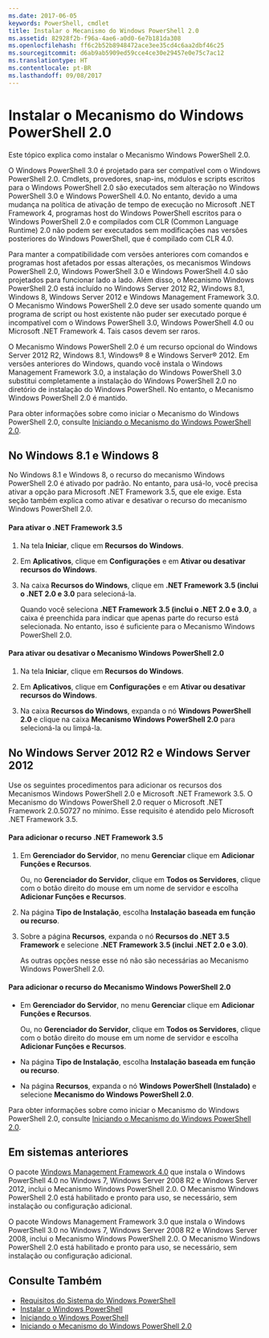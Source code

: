 ```yaml
---
ms.date: 2017-06-05
keywords: PowerShell, cmdlet
title: Instalar o Mecanismo do Windows PowerShell 2.0
ms.assetid: 82928f2b-f96a-4ae6-a0d0-6e7b181da308
ms.openlocfilehash: ff6c2b52b8948472ace3ee35cd4c6aa2dbf46c25
ms.sourcegitcommit: d6ab9ab5909ed59cce4ce30e29457e0e75c7ac12
ms.translationtype: HT
ms.contentlocale: pt-BR
ms.lasthandoff: 09/08/2017
---
```

# <a name="installing-the-windows-powershell-20-engine"></a>Instalar o Mecanismo do Windows PowerShell 2.0
Este tópico explica como instalar o Mecanismo Windows PowerShell 2.0.

O Windows PowerShell 3.0 é projetado para ser compatível com o Windows PowerShell 2.0. Cmdlets, provedores, snap-ins, módulos e scripts escritos para o Windows PowerShell 2.0 são executados sem alteração no Windows PowerShell 3.0 e Windows PowerShell 4.0. No entanto, devido a uma mudança na política de ativação de tempo de execução no Microsoft .NET Framework 4, programas host do Windows PowerShell escritos para o Windows PowerShell 2.0 e compilados com CLR (Common Language Runtime) 2.0 não podem ser executados sem modificações nas versões posteriores do Windows PowerShell, que é compilado com CLR 4.0.

Para manter a compatibilidade com versões anteriores com comandos e programas host afetados por essas alterações, os mecanismos Windows PowerShell 2.0, Windows PowerShell 3.0 e Windows PowerShell 4.0 são projetados para funcionar lado a lado. Além disso, o Mecanismo Windows PowerShell 2.0 está incluído no Windows Server 2012 R2, Windows 8.1, Windows 8, Windows Server 2012 e Windows Management Framework 3.0. O Mecanismo Windows PowerShell 2.0 deve ser usado somente quando um programa de script ou host existente não puder ser executado porque é incompatível com o Windows PowerShell 3.0, Windows PowerShell 4.0 ou Microsoft .NET Framework 4. Tais casos devem ser raros.

O Mecanismo Windows PowerShell 2.0 é um recurso opcional do Windows Server 2012 R2, Windows 8.1, Windows® 8 e Windows Server® 2012. Em versões anteriores do Windows, quando você instala o Windows Management Framework 3.0, a instalação do Windows PowerShell 3.0 substitui completamente a instalação do Windows PowerShell 2.0 no diretório de instalação do Windows PowerShell. No entanto, o Mecanismo Windows PowerShell 2.0 é mantido.

Para obter informações sobre como iniciar o Mecanismo do Windows PowerShell 2.0, consulte [Iniciando o Mecanismo do Windows PowerShell 2.0](Starting-the-Windows-PowerShell-2.0-Engine.md).

## <a name="on-windows-81-and-windows-8"></a>No Windows 8.1 e Windows 8
No Windows 8.1 e Windows 8, o recurso do mecanismo Windows PowerShell 2.0 é ativado por padrão. No entanto, para usá-lo, você precisa ativar a opção para Microsoft .NET Framework 3.5, que ele exige. Esta seção também explica como ativar e desativar o recurso do mecanismo Windows PowerShell 2.0.

#### <a name="to-turn-on-net-framework-35"></a>Para ativar o .NET Framework 3.5

1. Na tela **Iniciar**, clique em **Recursos do Windows**.

2. Em **Aplicativos**, clique em **Configurações** e em **Ativar ou desativar recursos do Windows**.

3. Na caixa **Recursos do Windows**, clique em **.NET Framework 3.5 (inclui o .NET 2.0 e 3.0** para selecioná-la.

    Quando você seleciona **.NET Framework 3.5 (inclui o .NET 2.0 e 3.0**, a caixa é preenchida para indicar que apenas parte do recurso está selecionada. No entanto, isso é suficiente para o Mecanismo Windows PowerShell 2.0.

#### <a name="to-turn-the-windows-powershell-20-engine-on-and-off"></a>Para ativar ou desativar o Mecanismo Windows PowerShell 2.0

1. Na tela **Iniciar**, clique em **Recursos do Windows**.

2. Em **Aplicativos**, clique em **Configurações** e em **Ativar ou desativar recursos do Windows**.

3. Na caixa **Recursos do Windows**, expanda o nó **Windows PowerShell 2.0** e clique na caixa **Mecanismo Windows PowerShell 2.0** para selecioná-la ou limpá-la.

## <a name="on-windows-server-2012-r2-and-windows-server-2012"></a>No Windows Server 2012 R2 e Windows Server 2012
Use os seguintes procedimentos para adicionar os recursos dos Mecanismos Windows PowerShell 2.0 e Microsoft .NET Framework 3.5. O Mecanismo do Windows PowerShell 2.0 requer o Microsoft .NET Framework 2.0.50727 no mínimo. Esse requisito é atendido pelo Microsoft .NET Framework 3.5.

#### <a name="to-add-the-net-framework-35-feature"></a>Para adicionar o recurso .NET Framework 3.5

1. Em **Gerenciador do Servidor**, no menu **Gerenciar** clique em **Adicionar Funções e Recursos**.

    Ou, no **Gerenciador do Servidor**, clique em **Todos os Servidores**, clique com o botão direito do mouse em um nome de servidor e escolha **Adicionar Funções e Recursos**.

2. Na página **Tipo de Instalação**, escolha **Instalação baseada em função ou recurso**.

3. Sobre a página **Recursos**, expanda o nó **Recursos do .NET 3.5 Framework** e selecione **.NET Framework 3.5 (inclui .NET 2.0 e 3.0)**.

    As outras opções nesse esse nó não são necessárias ao Mecanismo Windows PowerShell 2.0.

#### <a name="to-add-the-windows-powershell-20-engine-feature"></a>Para adicionar o recurso do Mecanismo Windows PowerShell 2.0

- Em **Gerenciador do Servidor**, no menu **Gerenciar** clique em **Adicionar Funções e Recursos**.

    Ou, no **Gerenciador do Servidor**, clique em **Todos os Servidores**, clique com o botão direito do mouse em um nome de servidor e escolha **Adicionar Funções e Recursos**.

- Na página **Tipo de Instalação**, escolha **Instalação baseada em função ou recurso**.

- Na página **Recursos**, expanda o nó **Windows PowerShell (Instalado)** e selecione **Mecanismo do Windows PowerShell 2.0**.

Para obter informações sobre como iniciar o Mecanismo do Windows PowerShell 2.0, consulte [Iniciando o Mecanismo do Windows PowerShell 2.0](Starting-the-Windows-PowerShell-2.0-Engine.md).

## <a name="on-earlier-systems"></a>Em sistemas anteriores
O pacote [Windows Management Framework 4.0](http://go.microsoft.com/fwlink/?LinkID=293881) que instala o Windows PowerShell 4.0 no Windows 7, Windows Server 2008 R2 e Windows Server 2012, inclui o Mecanismo Windows PowerShell 2.0. O Mecanismo Windows PowerShell 2.0 está habilitado e pronto para uso, se necessário, sem instalação ou configuração adicional.

O pacote Windows Management Framework 3.0 que instala o Windows PowerShell 3.0 no Windows 7, Windows Server 2008 R2 e Windows Server 2008, inclui o Mecanismo Windows PowerShell 2.0. O Mecanismo Windows PowerShell 2.0 está habilitado e pronto para uso, se necessário, sem instalação ou configuração adicional.

## <a name="see-also"></a>Consulte Também
- [Requisitos do Sistema do Windows PowerShell](Windows-PowerShell-System-Requirements.md)
- [Instalar o Windows PowerShell](Installing-Windows-PowerShell.md)
- [Iniciando o Windows PowerShell](https://technet.microsoft.com/en-us/library/8ec8c2d7-8e7c-4722-a3d2-498fe5739a8e)
- [Iniciando o Mecanismo do Windows PowerShell 2.0](Starting-the-Windows-PowerShell-2.0-Engine.md)

